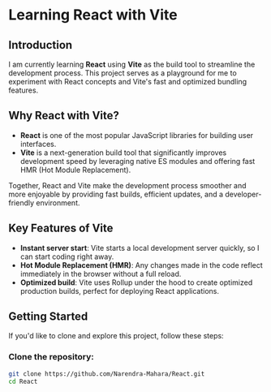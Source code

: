 # Learning React with Vite

## Introduction
I am currently learning **React**  using **Vite** as the build tool to streamline the development process. This project serves as a playground for me to experiment with React concepts and Vite's fast and optimized bundling features.

## Why React with Vite?
- **React** is one of the most popular JavaScript libraries for building user interfaces.
- **Vite** is a next-generation build tool that significantly improves development speed by leveraging native ES modules and offering fast HMR (Hot Module Replacement).

Together, React and Vite make the development process smoother and more enjoyable by providing fast builds, efficient updates, and a developer-friendly environment.

## Key Features of Vite
- **Instant server start**: Vite starts a local development server quickly, so I can start coding right away.
- **Hot Module Replacement (HMR)**: Any changes made in the code reflect immediately in the browser without a full reload.
- **Optimized build**: Vite uses Rollup under the hood to create optimized production builds, perfect for deploying React applications.

## Getting Started
If you'd like to clone and explore this project, follow these steps:

### Clone the repository:
   ```bash
   git clone https://github.com/Narendra-Mahara/React.git 
   cd React
